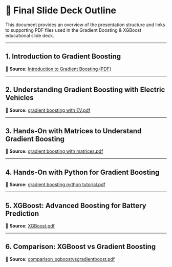 
# 📑 Final Slide Deck Outline

This document provides an overview of the presentation structure and links to supporting PDF files used in the Gradient Boosting & XGBoost educational slide deck.

---

## 1. Introduction to Gradient Boosting   
🔹 **Source:** [Introduction to Gradient Boosting (PDF)](docs/introduction%20to%20gradient%20boosting.pdf)


---

## 2. Understanding Gradient Boosting with Electric Vehicles  
🔹 **Source:** [gradient boosting with EV.pdf](./gradient%20boosting%20with%20EV.pdf)

---

## 3. Hands-On with Matrices to Understand Gradient Boosting  
🔹 **Source:** [gradient boosting with matrices.pdf](./gradient%20boosting%20with%20matrices.pdf)

---

## 4. Hands-On with Python for Gradient Boosting  
🔹 **Source:** [gradient boosting python tutorial.pdf](./gradient%20boosting%20python%20tutorial.pdf)

---

## 5. XGBoost: Advanced Boosting for Battery Prediction  
🔹 **Source:** [XGBoost.pdf](./XGBoost.pdf)

---

## 6. Comparison: XGBoost vs Gradient Boosting  
🔹 **Source:** [comparison_xgboostvsgradientboost.pdf](./comparison_xgboostvsgradientboost.pdf)
